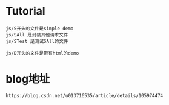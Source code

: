 # Tutorial
    js/S开头的文件是simple demo
    js/SAll 是封装其他请求文件
    js/STest 是测试SAll的文件

    js/D开头的文件是带有html的demo

# blog地址
    https://blog.csdn.net/u013716535/article/details/105974474